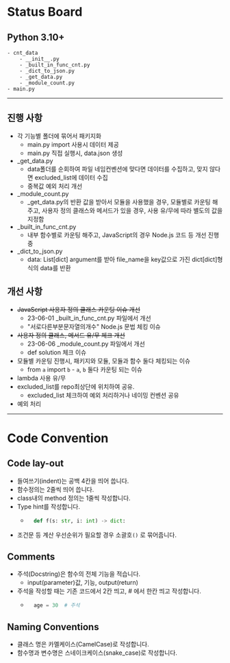 # Status Board

## Python 3.10+

```
- cnt_data
    - __init__.py
    - _built_in_func_cnt.py
    - _dict_to_json.py
    - _get_data.py
    - _module_count.py
- main.py
```

---

## 진행 사항

- 각 기능별 폴더에 묶어서 패키지화
  - main.py import 사용시 데이터 제공
  - main.py 직접 실행시, data.json 생성
- \_get_data.py
  - data폴더를 순회하여 파일 네임컨벤션에 맞다면 데이터를 수집하고, 맞지 않다면 excluded_list에 데이터 수집
  - 중복값 예외 처리 개선
- \_module_count.py
  - \_get_data.py의 반환 값을 받아서 모듈을 사용했을 경우, 모듈별로 카운팅 해주고, 사용자 정의 클래스와 메서드가 있을 경우, 사용 유/무에 따라 별도의 값을 지정함
- \_built_in_func_cnt.py
  - 내부 함수별로 카운팅 해주고, JavaScript의 경우 Node.js 코드 등 개선 진행중
- \_dict_to_json.py
  - data: List[dict] argument를 받아 file_name을 key값으로 가진 dict[dict]형식의 data를 반환

## 개선 사항

- ~~JavaScript 사용자 정의 클래스 카운팅 이슈 개선~~
  - 23-06-01 \_built_in_func_cnt.py 파일에서 개선
  - "서로다른부분문자열의개수" Node.js 문법 체킹 이슈
- ~~사용자 정의 클래스, 메서드 유/무 체크 개선~~
  - 23-06-06 \_module_count.py 파일에서 개선
  - def solution 체크 이슈
- 모듈별 카운팅 진행시, 패키지와 모듈, 모듈과 함수 둘다 체킹되는 이슈
  - from `a` import `b` - `a`, `b` 둘다 카운팅 되는 이슈
- lambda 사용 유/무
- excluded_list를 repo최상단에 위치하여 공유.
  - excluded_list 체크하여 예외 처리하거나 네이밍 컨벤션 공유
- 예외 처리

---

# Code Convention

## Code lay-out

- 들여쓰기(indent)는 공백 4칸을 띄어 씁니다.
- 함수정의는 2줄씩 띄어 씁니다.
- class내의 method 정의는 1줄씩 작성합니다.
- Type hint를 작성합니다.
  - ```py
      def f(s: str, i: int) -> dict:
    ```
- 조건문 등 계산 우선순위가 필요할 경우 소괄호`()` 로 묶어줍니다.

## Comments

- 주석(Docstring)은 함수의 전체 기능을 적습니다.
  - input(parameter)값, 기능, output(return)
- 주석을 작성할 때는 기존 코드에서 2칸 띄고, # 에서 한칸 띄고 작성합니다.
  - ```py
      age = 30  # 주석
    ```

## Naming Conventions

- 클래스 명은 카멜케이스(CamelCase)로 작성합니다.
- 함수명과 변수명은 스네이크케이스(snake_case)로 작성합니다.
